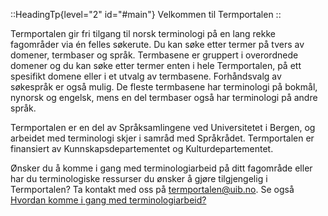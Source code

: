 ::HeadingTp{level="2" id="#main"}
Velkommen til Termportalen
::

Termportalen gir fri tilgang til norsk terminologi på en lang rekke
fagområder via én felles søkerute. Du kan søke etter termer på tvers
av domener, termbaser og språk. Termbasene er gruppert i overordnede
domener og du kan søke etter termer enten i hele Termportalen, på ett
spesifikt domene eller i et utvalg av termbasene. Forhåndsvalg av
søkespråk er også mulig. De fleste termbasene har terminologi på
bokmål, nynorsk og engelsk, mens en del termbaser også har terminologi
på andre språk.

Termportalen er en del av Språksamlingene ved Universitetet i Bergen,
og arbeidet med terminologi skjer i samråd med Språkrådet.
Termportalen er finansiert av Kunnskapsdepartementet og
Kulturdepartementet.

Ønsker du å komme i gang med terminologiarbeid på ditt fagområde eller
har du terminologiske ressurser du ønsker å gjøre tilgjengelig i
Termportalen? Ta kontakt med oss på
[termportalen@uib.no](mailto:termportalen@uib.no). Se også [Hvordan
komme i gang med terminologiarbeid?](/om#kommeiGang)
